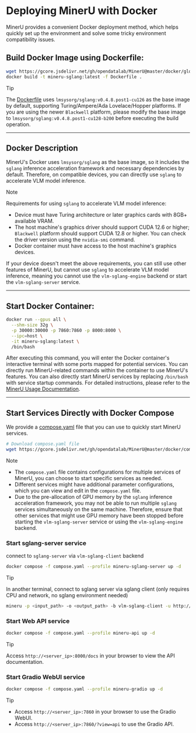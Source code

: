 # Deploying MinerU with Docker

MinerU provides a convenient Docker deployment method, which helps quickly set up the environment and solve some tricky environment compatibility issues.

## Build Docker Image using Dockerfile:

```bash
wget https://gcore.jsdelivr.net/gh/opendatalab/MinerU@master/docker/global/Dockerfile
docker build -t mineru-sglang:latest -f Dockerfile .
```

> [!TIP]
> The [Dockerfile](https://github.com/opendatalab/MinerU/blob/master/docker/global/Dockerfile) uses `lmsysorg/sglang:v0.4.8.post1-cu126` as the base image by default, supporting Turing/Ampere/Ada Lovelace/Hopper platforms.
> If you are using the newer `Blackwell` platform, please modify the base image to `lmsysorg/sglang:v0.4.8.post1-cu128-b200` before executing the build operation.

---

## Docker Description

MinerU's Docker uses `lmsysorg/sglang` as the base image, so it includes the `sglang` inference acceleration framework and necessary dependencies by default. Therefore, on compatible devices, you can directly use `sglang` to accelerate VLM model inference.

> [!NOTE]
> Requirements for using `sglang` to accelerate VLM model inference:
> 
> - Device must have Turing architecture or later graphics cards with 8GB+ available VRAM.
> - The host machine's graphics driver should support CUDA 12.6 or higher; `Blackwell` platform should support CUDA 12.8 or higher. You can check the driver version using the `nvidia-smi` command.
> - Docker container must have access to the host machine's graphics devices.
>
> If your device doesn't meet the above requirements, you can still use other features of MinerU, but cannot use `sglang` to accelerate VLM model inference, meaning you cannot use the `vlm-sglang-engine` backend or start the `vlm-sglang-server` service.

---

## Start Docker Container:

```bash
docker run --gpus all \
  --shm-size 32g \
  -p 30000:30000 -p 7860:7860 -p 8000:8000 \
  --ipc=host \
  -it mineru-sglang:latest \
  /bin/bash
```

After executing this command, you will enter the Docker container's interactive terminal with some ports mapped for potential services. You can directly run MinerU-related commands within the container to use MinerU's features.
You can also directly start MinerU services by replacing `/bin/bash` with service startup commands. For detailed instructions, please refer to the [MinerU Usage Documentation](../usage/index.md).

---

## Start Services Directly with Docker Compose

We provide a [compose.yaml](https://github.com/opendatalab/MinerU/blob/master/docker/compose.yaml) file that you can use to quickly start MinerU services.

```bash
# Download compose.yaml file
wget https://gcore.jsdelivr.net/gh/opendatalab/MinerU@master/docker/compose.yaml
```

>[!NOTE]
>
>- The `compose.yaml` file contains configurations for multiple services of MinerU, you can choose to start specific services as needed.
>- Different services might have additional parameter configurations, which you can view and edit in the `compose.yaml` file.
>- Due to the pre-allocation of GPU memory by the `sglang` inference acceleration framework, you may not be able to run multiple `sglang` services simultaneously on the same machine. Therefore, ensure that other services that might use GPU memory have been stopped before starting the `vlm-sglang-server` service or using the `vlm-sglang-engine` backend.

### Start sglang-server service
connect to `sglang-server` via `vlm-sglang-client` backend
  ```bash
  docker compose -f compose.yaml --profile mineru-sglang-server up -d
  ```
  >[!TIP]
  >In another terminal, connect to sglang server via sglang client (only requires CPU and network, no sglang environment needed)
  > ```bash
  > mineru -p <input_path> -o <output_path> -b vlm-sglang-client -u http://<server_ip>:30000
  > ```

### Start Web API service
  ```bash
  docker compose -f compose.yaml --profile mineru-api up -d
  ```
  >[!TIP]
  >Access `http://<server_ip>:8000/docs` in your browser to view the API documentation.

### Start Gradio WebUI service
  ```bash
  docker compose -f compose.yaml --profile mineru-gradio up -d
  ```
  >[!TIP]
  >
  >- Access `http://<server_ip>:7860` in your browser to use the Gradio WebUI.
  >- Access `http://<server_ip>:7860/?view=api` to use the Gradio API.
